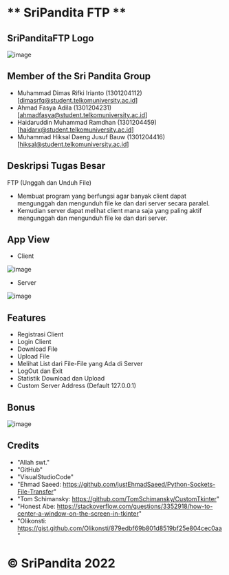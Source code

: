 # ** SriPandita FTP **

## SriPanditaFTP Logo
![image](https://i.ibb.co/PNJPLB6/Sri-Pandita-FTP-Icon.png)

## Member of the Sri Pandita Group
- Muhammad Dimas Rifki Irianto      (1301204112) [dimasrfq@student.telkomuniversity.ac.id]
- Ahmad Fasya Adila                 (1301204231) [ahmadfasya@student.telkomuniversity.ac.id]
- Haidaruddin Muhammad Ramdhan      (1301204459) [haidarx@student.telkomuniversity.ac.id]
- Muhammad Hiksal Daeng Jusuf Bauw  (1301204416) [hiksal@student.telkomuniversity.ac.id]

## Deskripsi Tugas Besar
FTP (Unggah dan Unduh File)
- Membuat program yang berfungsi agar banyak client dapat mengunggah dan mengunduh file ke dan dari server secara paralel.
- Kemudian server dapat melihat client mana saja yang paling aktif mengunggah dan mengunduh file ke dan dari server.  

## App View
- Client

![image](https://i.ibb.co/sCwWfz4/Client.png)

- Server

![image](https://i.ibb.co/k2Sntz9/Server.png)

## Features

- Registrasi Client
- Login Client
- Download File
- Upload File
- Melihat List dari File-File yang Ada di Server
- LogOut dan Exit
- Statistik Download dan Upload
- Custom Server Address (Default 127.0.0.1)

## Bonus
![image](https://i.ibb.co/RcGRg8q/206999175-c74f7dbe-1f8d-471e-99aa-66da08a0e428.png)

## Credits
- "Allah swt."
- "GitHub"
- "VisualStudioCode"
- "Ehmad Saeed: https://github.com/justEhmadSaeed/Python-Sockets-File-Transfer"
- "Tom Schimansky: https://github.com/TomSchimansky/CustomTkinter"
- "Honest Abe: https://stackoverflow.com/questions/3352918/how-to-center-a-window-on-the-screen-in-tkinter"
- "Olikonsti: https://gist.github.com/Olikonsti/879edbf69b801d8519bf25e804cec0aa"

# **© SriPandita 2022**
